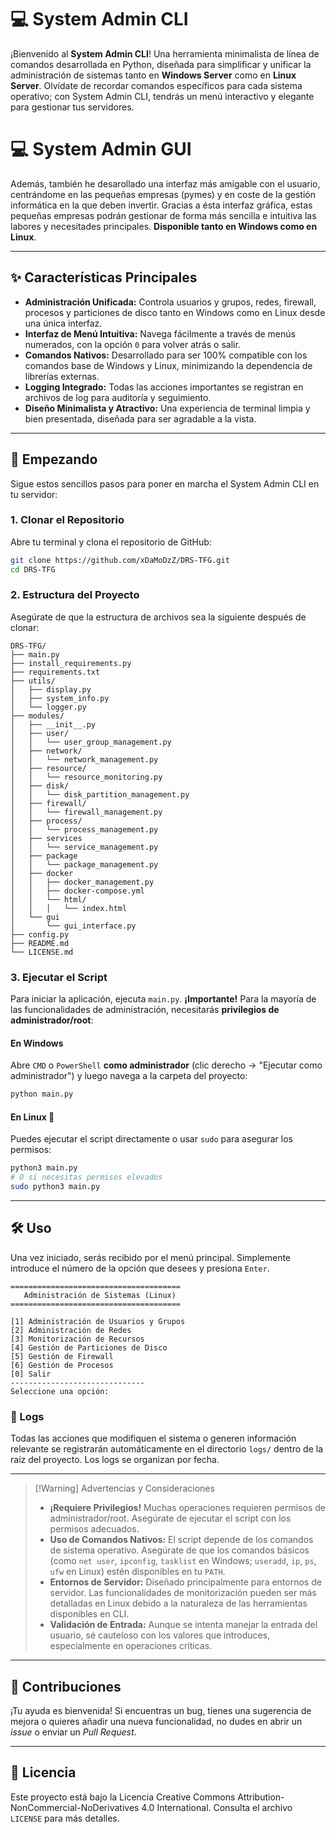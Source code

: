 # 💻 System Admin CLI

¡Bienvenido al **System Admin CLI**! Una herramienta minimalista de línea de comandos desarrollada en Python, diseñada para simplificar y unificar la administración de sistemas tanto en **Windows Server** como en **Linux Server**. Olvídate de recordar comandos específicos para cada sistema operativo; con System Admin CLI, tendrás un menú interactivo y elegante para gestionar tus servidores.

# 💻 System Admin GUI
Además, también he desarollado una interfaz más amigable con el usuario, centrándome en las pequeñas empresas (pymes) y en coste de la gestión informática en la que deben invertir. Gracias a ésta interfaz gráfica, estas pequeñas empresas podrán gestionar de forma más sencilla e intuitiva las labores y necesitades principales. **Disponible tanto en Windows como en Linux**.

---

## ✨ Características Principales

- **Administración Unificada:** Controla usuarios y grupos, redes, firewall, procesos y particiones de disco tanto en Windows como en Linux desde una única interfaz.
- **Interfaz de Menú Intuitiva:** Navega fácilmente a través de menús numerados, con la opción `0` para volver atrás o salir.
- **Comandos Nativos:** Desarrollado para ser 100% compatible con los comandos base de Windows y Linux, minimizando la dependencia de librerías externas.
- **Logging Integrado:** Todas las acciones importantes se registran en archivos de log para auditoría y seguimiento.
- **Diseño Minimalista y Atractivo:** Una experiencia de terminal limpia y bien presentada, diseñada para ser agradable a la vista.

---

## 🚀 Empezando

Sigue estos sencillos pasos para poner en marcha el System Admin CLI en tu servidor:

### 1. Clonar el Repositorio

Abre tu terminal y clona el repositorio de GitHub:

```bash
git clone https://github.com/xDaMoDzZ/DRS-TFG.git
cd DRS-TFG
```

### 2. Estructura del Proyecto

Asegúrate de que la estructura de archivos sea la siguiente después de clonar:

```
DRS-TFG/
├── main.py
├── install_requirements.py
├── requirements.txt
├── utils/
│   ├── display.py
│   ├── system_info.py
│   └── logger.py
├── modules/
│   ├── __init__.py
│   ├── user/
│   │   └── user_group_management.py
│   ├── network/
│   │   └── network_management.py
│   ├── resource/
│   │   └── resource_monitoring.py
│   ├── disk/
│   │   └── disk_partition_management.py
│   ├── firewall/
│   │   └── firewall_management.py
│   ├── process/
│   │   └── process_management.py
│   ├── services
│   │   └── service_management.py
│   ├── package
│   │   └── package_management.py
│   ├── docker
│   │   ├── docker_management.py
│   │   ├── docker-compose.yml
│   │   └── html/
│   │   │   └── index.html
│   └── gui
│       └── gui_interface.py
├── config.py
├── README.md
└── LICENSE.md

```

### 3. Ejecutar el Script

Para iniciar la aplicación, ejecuta `main.py`. **¡Importante!** Para la mayoría de las funcionalidades de administración, necesitarás **privilegios de administrador/root**:

#### En Windows

Abre `CMD` o `PowerShell` **como administrador** (clic derecho -> "Ejecutar como administrador") y luego navega a la carpeta del proyecto:

```bash
python main.py
```

#### En Linux 🐧

Puedes ejecutar el script directamente o usar `sudo` para asegurar los permisos:

```bash
python3 main.py
# O si necesitas permisos elevados
sudo python3 main.py
```

---

## 🛠️ Uso

Una vez iniciado, serás recibido por el menú principal. Simplemente introduce el número de la opción que desees y presiona `Enter`.

```
======================================
   Administración de Sistemas (Linux)
======================================

[1] Administración de Usuarios y Grupos
[2] Administración de Redes
[3] Monitorización de Recursos
[4] Gestión de Particiones de Disco
[5] Gestión de Firewall
[6] Gestión de Procesos
[0] Salir
------------------------------
Seleccione una opción:
```

### 📝 Logs

Todas las acciones que modifiquen el sistema o generen información relevante se registrarán automáticamente en el directorio `logs/` dentro de la raíz del proyecto. Los logs se organizan por fecha.

---

> [!Warning] Advertencias y Consideraciones
> 
> - **¡Requiere Privilegios!** Muchas operaciones requieren permisos de administrador/root. Asegúrate de ejecutar el script con los permisos adecuados.
> - **Uso de Comandos Nativos:** El script depende de los comandos de sistema operativo. Asegúrate de que los comandos básicos (como `net user`, `ipconfig`, `tasklist` en Windows; `useradd`, `ip`, `ps`, `ufw` en Linux) estén disponibles en tu `PATH`.
> - **Entornos de Servidor:** Diseñado principalmente para entornos de servidor. Las funcionalidades de monitorización pueden ser más detalladas en Linux debido a la naturaleza de las herramientas disponibles en CLI.
> - **Validación de Entrada:** Aunque se intenta manejar la entrada del usuario, sé cauteloso con los valores que introduces, especialmente en operaciones críticas.

---

## 🤝 Contribuciones

¡Tu ayuda es bienvenida! Si encuentras un bug, tienes una sugerencia de mejora o quieres añadir una nueva funcionalidad, no dudes en abrir un _issue_ o enviar un _Pull Request_.

---
## 📜 Licencia

Este proyecto está bajo la Licencia Creative Commons Attribution-NonCommercial-NoDerivatives 4.0 International. Consulta el archivo `LICENSE` para más detalles.
